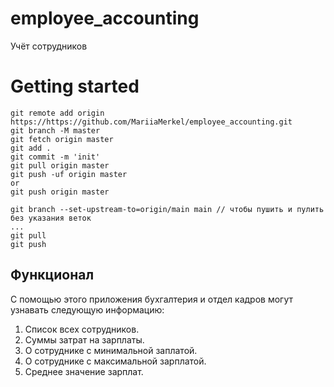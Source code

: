 # employee_accounting
Учёт сотрудников
# Getting started
```
git remote add origin https://https://github.com/MariiaMerkel/employee_accounting.git
git branch -M master
git fetch origin master
git add .
git commit -m 'init'
git pull origin master
git push -uf origin master
or
git push origin master

git branch --set-upstream-to=origin/main main // чтобы пушить и пулить без указания веток
...
git pull
git push
```
## Функционал
С помощью этого приложения бухгалтерия и отдел кадров могут узнавать следующую информацию:

1. Список всех сотрудников.
2. Суммы затрат на зарплаты.
3. О сотруднике с минимальной заплатой.
4. О сотруднике с максимальной зарплатой.
5. Среднее значение зарплат.
